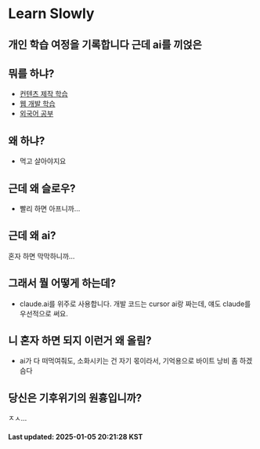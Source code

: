 # Learn Slowly
## 개인 학습 여정을 기록합니다 근데 ai를 끼얹은

## 뭐를 하냐?
- [컨텐츠 제작 학습](content-production)
- [웹 개발 학습](webdev)
- [외국어 공부](foreign-lang)

## 왜 하냐?
- 먹고 살아야지요

## 근데 왜 슬로우?
- 빨리 하면 아프니까…

## 근데 왜 ai?
혼자 하면 막막하니까…

## 그래서 뭘 어떻게 하는데?
- claude.ai를 위주로 사용합니다. 개발 코드는 cursor ai랑 짜는데, 얘도 claude를 우선적으로 써요.

## 니 혼자 하면 되지 이런거 왜 올림?
- ai가 다 떠먹여줘도, 소화시키는 건 자기 몫이라서, 기억용으로 바이트 낭비 좀 하겠슴다

## 당신은 기후위기의 원흉입니까?
ㅈㅅ…
#### Last updated: 2025-01-05 20:21:28 KST
